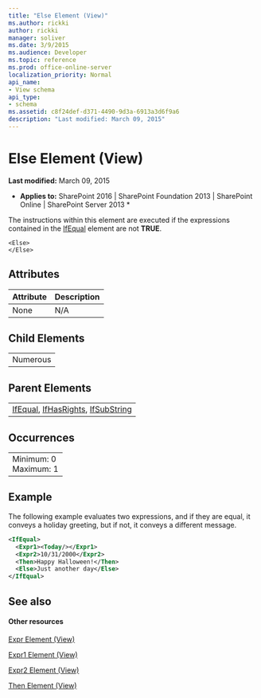 ```yaml
---
title: "Else Element (View)"
ms.author: rickki
author: rickki
manager: soliver
ms.date: 3/9/2015
ms.audience: Developer
ms.topic: reference
ms.prod: office-online-server
localization_priority: Normal
api_name:
- View schema
api_type:
- schema
ms.assetid: c8f24def-d371-4490-9d3a-6913a3d6f9a6
description: "Last modified: March 09, 2015"
---
```


# Else Element (View)

 **Last modified:** March 09, 2015 
  
 * **Applies to:** SharePoint 2016 | SharePoint Foundation 2013 | SharePoint Online | SharePoint Server 2013 * 
  
The instructions within this element are executed if the expressions contained in the [IfEqual](ifequal-element-view.md) element are not **TRUE**.
  
```
<Else>
</Else>
```

## Attributes

|**Attribute**|**Description**|
|:-----|:-----|
|None  <br/> |N/A  <br/> |
   
## Child Elements

||
|:-----|
|Numerous |
   
## Parent Elements

||
|:-----|
|[IfEqual](ifequal-element-view.md), [IfHasRights](ifhasrights-element-view.md), [IfSubString](ifsubstring-element-view.md)|
   
## Occurrences

||
|:-----|
|Minimum: 0  <br/> Maximum: 1  <br/> |
   
## Example

The following example evaluates two expressions, and if they are equal, it conveys a holiday greeting, but if not, it conveys a different message.
  
```XML
<IfEqual>
  <Expr1><Today/></Expr1>
  <Expr2>10/31/2000</Expr2>
  <Then>Happy Halloween!</Then>
  <Else>Just another day</Else>
</IfEqual>
```

## See also

#### Other resources

[Expr Element (View)](expr-element-view.md)
  
[Expr1 Element (View)](expr1-element-view.md)
  
[Expr2 Element (View)](expr2-element-view.md)
  
[Then Element (View)](then-element-view.md)

